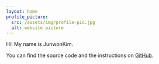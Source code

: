 ```yaml
---
layout: home
profile_picture:
  src: /assets/img/profile-pic.jpg
  alt: website picture
---
```


<p>
  Hi! My name is JunwonKim</a>.
</p>

<p>
  You can find the source code and the instructions on <a href="https://github.com/eliottvincent/bay">GitHub</a>.
</p>
